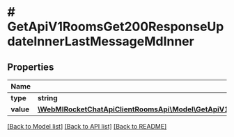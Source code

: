 # # GetApiV1RoomsGet200ResponseUpdateInnerLastMessageMdInner

## Properties

Name | Type | Description | Notes
------------ | ------------- | ------------- | -------------
**type** | **string** |  | [optional]
**value** | [**\WebMIRocketChatApiClientRoomsApi\Model\GetApiV1RoomsGet200ResponseUpdateInnerLastMessageMdInnerValueInner[]**](GetApiV1RoomsGet200ResponseUpdateInnerLastMessageMdInnerValueInner.md) |  | [optional]

[[Back to Model list]](../../README.md#models) [[Back to API list]](../../README.md#endpoints) [[Back to README]](../../README.md)
